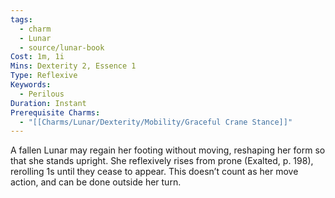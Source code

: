 ```yaml
---
tags:
  - charm
  - Lunar
  - source/lunar-book
Cost: 1m, 1i
Mins: Dexterity 2, Essence 1
Type: Reflexive
Keywords:
  - Perilous
Duration: Instant
Prerequisite Charms:
  - "[[Charms/Lunar/Dexterity/Mobility/Graceful Crane Stance]]"
---
```

A fallen Lunar may regain her footing without moving, reshaping her form so that she stands upright. She reflexively rises from prone (Exalted, p. 198), rerolling 1s until they cease to appear. This doesn’t count as her move action, and can be done outside her turn.